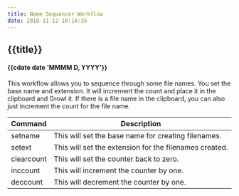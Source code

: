 ```yaml
---
title: Name Sequencer Workflow
date: 2018-11-12 16:14:35
---
```

## {{title}}
#### {{cdate date 'MMMM D, YYYY'}}


This workflow allows you to sequence through some file names. You set the base name and extension. It will increment the count and place it in the clipboard and Growl it. If there is a file name in the clipboard, you can also just increment the count for the file name.

| Command | Description |
| --- | --- |
| setname | This will set the base name for creating filenames. |
| setext | This will set the extension for the filenames created. |
| clearcount | This will set the counter back to zero. |
| inccount | This will increment the counter by one. |
| deccount | This will decrement the counter by one. |

